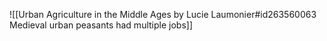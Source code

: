 ![[Urban Agriculture in the Middle Ages by Lucie Laumonier#id263560063 Medieval urban peasants had multiple jobs]]

